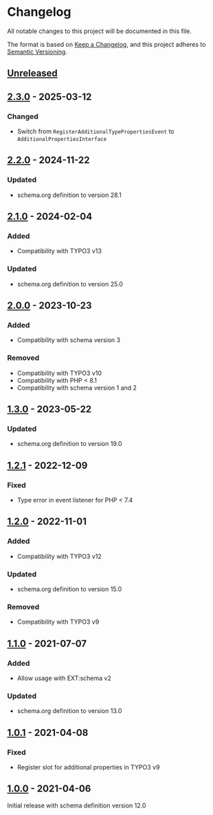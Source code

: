 # Changelog
All notable changes to this project will be documented in this file.

The format is based on [Keep a Changelog](https://keepachangelog.com/en/1.0.0/),
and this project adheres to [Semantic Versioning](https://semver.org/spec/v2.0.0.html).

## [Unreleased]

## [2.3.0] - 2025-03-12

### Changed
- Switch from `RegisterAdditionalTypePropertiesEvent` to `AdditionalPropertiesInterface`

## [2.2.0] - 2024-11-22

### Updated
- schema.org definition to version 28.1

## [2.1.0] - 2024-02-04

### Added
- Compatibility with TYPO3 v13

### Updated
- schema.org definition to version 25.0

## [2.0.0] - 2023-10-23

### Added
- Compatibility with schema version 3

### Removed
- Compatibility with TYPO3 v10
- Compatibility with PHP < 8.1
- Compatibility with schema version 1 and 2

## [1.3.0] - 2023-05-22

### Updated
- schema.org definition to version 19.0

## [1.2.1] - 2022-12-09

### Fixed
- Type error in event listener for PHP < 7.4

## [1.2.0] - 2022-11-01

### Added
- Compatibility with TYPO3 v12

### Updated
- schema.org definition to version 15.0

### Removed
- Compatibility with TYPO3 v9

## [1.1.0] - 2021-07-07

### Added
- Allow usage with EXT:schema v2

### Updated
- schema.org definition to version 13.0

## [1.0.1] - 2021-04-08

### Fixed
- Register slot for additional properties in TYPO3 v9

## [1.0.0] - 2021-04-06

Initial release with schema definition version 12.0


[Unreleased]: https://github.com/brotkrueml/schema-bib/compare/v2.3.0...HEAD
[2.3.0]: https://github.com/brotkrueml/schema-bib/compare/v2.2.0...v2.3.0
[2.2.0]: https://github.com/brotkrueml/schema-bib/compare/v2.1.0...v2.2.0
[2.1.0]: https://github.com/brotkrueml/schema-bib/compare/v2.0.0...v2.1.0
[2.0.0]: https://github.com/brotkrueml/schema-bib/compare/v1.3.0...v2.0.0
[1.3.0]: https://github.com/brotkrueml/schema-bib/compare/v1.2.1...v1.3.0
[1.2.1]: https://github.com/brotkrueml/schema-bib/compare/v1.2.0...v1.2.1
[1.2.0]: https://github.com/brotkrueml/schema-bib/compare/v1.1.0...v1.2.0
[1.1.0]: https://github.com/brotkrueml/schema-bib/compare/v1.0.1...v1.1.0
[1.0.1]: https://github.com/brotkrueml/schema-bib/compare/v1.0.0...v1.0.1
[1.0.0]: https://github.com/brotkrueml/schema-bib/releases/tag/v1.0.0
